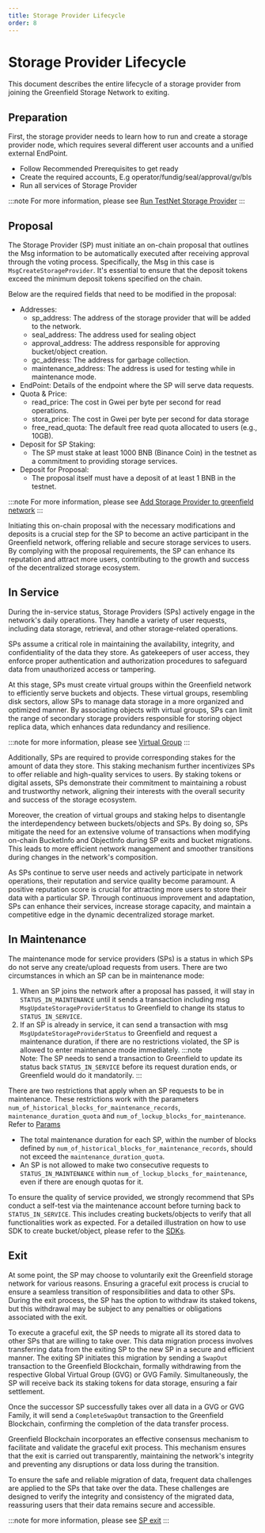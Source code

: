 ```yaml
---
title: Storage Provider Lifecycle
order: 8
---
```


# Storage Provider Lifecycle

This document describes the entire lifecycle of a storage provider from joining the Greenfield Storage Network to exiting.

## Preparation

First, the storage provider needs to learn how to run and create a storage provider node, which requires several different user accounts and a unified external EndPoint.

- Follow Recommended Prerequisites to get ready
- Create the required accounts, E.g operator/fundig/seal/approval/gv/bls
- Run all services of Storage Provider

:::note
For more information, please see [Run TestNet Storage Provider](../storage-provider/run-book/run-testnet-SP-node.md)
:::

## Proposal

The Storage Provider (SP) must initiate an on-chain proposal that outlines the Msg information to be automatically executed after receiving approval through the voting process. Specifically, the Msg in this case is `MsgCreateStorageProvider`. It's essential to ensure that the deposit tokens exceed the minimum deposit tokens specified on the chain.

Below are the required fields that need to be modified in the proposal:

- Addresses:
  - sp_address: The address of the storage provider that will be added to the network.
  - seal_address: The address used for sealing object
  - approval_address: The address responsible for approving bucket/object creation.
  - gc_address: The address for garbage collection.
  - maintenance_address: The address is used for testing while in maintenance mode.
- EndPoint: Details of the endpoint where the SP will serve data requests.
- Quota & Price:
  - read_price: The cost in Gwei per byte per second for read operations.
  - stora_price: The cost in Gwei per byte per second for data storage
  - free_read_quota: The default free read quota allocated to users (e.g., 10GB).
- Deposit for SP Staking:
  - The SP must stake at least 1000 BNB (Binance Coin) in the testnet as a commitment to providing storage services.
- Deposit for Proposal:
  - The proposal itself must have a deposit of at least 1 BNB in the testnet.

:::note
For more information, please see [Add Storage Provider to greenfield network](../storage-provider/run-book/run-testnet-SP-node.md#add-storage-provider-to-greenfield-testnet)
:::

Initiating this on-chain proposal with the necessary modifications and deposits is a crucial step for the SP to become an active participant in the Greenfield network, offering reliable and secure storage services to users. By complying with the proposal requirements, the SP can enhance its reputation and attract more users, contributing to the growth and success of the decentralized storage ecosystem.

## In Service

During the in-service status, Storage Providers (SPs) actively engage in the network's daily operations. They handle a variety of user requests, including data storage, retrieval, and other storage-related operations.

SPs assume a critical role in maintaining the availability, integrity, and confidentiality of the data they store. As gatekeepers of user access, they enforce proper authentication and authorization procedures to safeguard data from unauthorized access or tampering.

At this stage, SPs must create virtual groups within the Greenfield network to efficiently serve buckets and objects. These virtual groups, resembling disk sectors, allow SPs to manage data storage in a more organized and optimized manner. By associating objects with virtual groups, SPs can limit the range of secondary storage providers responsible for storing object replica data, which enhances data redundancy and resilience.

:::note
for more information, please see [Virtual Group](../greenfield-blockchain/modules/virtual-group.md#abstract)
:::

Additionally, SPs are required to provide corresponding stakes for the amount of data they store. This staking mechanism further incentivizes SPs to offer reliable and high-quality services to users. By staking tokens or digital assets, SPs demonstrate their commitment to maintaining a robust and trustworthy network, aligning their interests with the overall security and success of the storage ecosystem.

Moreover, the creation of virtual groups and staking helps to disentangle the interdependency between buckets/objects and SPs. By doing so, SPs mitigate the need for an extensive volume of transactions when modifying on-chain BucketInfo and ObjectInfo during SP exits and bucket migrations. This leads to more efficient network management and smoother transitions during changes in the network's composition.

As SPs continue to serve user needs and actively participate in network operations, their reputation and service quality become paramount. A positive reputation score is crucial for attracting more users to store their data with a particular SP. Through continuous improvement and adaptation, SPs can enhance their services, increase storage capacity, and maintain a competitive edge in the dynamic decentralized storage market.

## In Maintenance

The maintenance mode for service providers (SPs) is a status in which SPs do not serve any create/upload requests from users. There are two circumstances in which an SP can be in maintenance mode:
1. When an SP joins the network after a proposal has passed, it will stay in `STATUS_IN_MAINTENANCE` until it sends a transaction
   including msg `MsgUpdateStorageProviderStatus` to Greenfield to change its status to `STATUS_IN_SERVICE`.
2. If an SP is already in service, it can send a transaction with msg `MsgUpdateStorageProviderStatus` to Greenfield and request a maintenance duration,
   if there are no restrictions violated, the SP is allowed to enter maintenance mode immediately.
   :::note  
   Note: The SP needs to send a transaction to Greenfield to update its status back `STATUS_IN_SERVICE` before its request duration ends, or Greenfield would do it mandatorily.
   :::

There are two restrictions that apply when an SP requests to be in maintenance. These restrictions work with the parameters `num_of_historical_blocks_for_maintenance_records`, `maintenance_duration_quota` and `num_of_lockup_blocks_for_maintenance`. Refer to [Params](../greenfield-blockchain/modules/storage-provider.md#params)

* The total maintenance duration for each SP, within the number of blocks defined by `num_of_historical_blocks_for_maintenance_records`, should not exceed the `maintenance_duration_quota`.
* An SP is not allowed to make two consecutive requests to `STATUS_IN_MAINTENANCE` within `num_of_lockup_blocks_for_maintenance`, even if there are enough quotas for it.

To ensure the quality of service provided, we strongly recommend that SPs conduct a self-test via the maintenance account before turning back to `STATUS_IN_SERVICE`. This includes creating buckets/objects to verify that all functionalities work as expected. For a detailed illustration on how to use SDK to create bucket/object, please refer to the [SDKs](../../sdks/).

## Exit

At some point, the SP may choose to voluntarily exit the Greenfield storage network for various reasons. Ensuring a graceful exit process is crucial to ensure a seamless transition of responsibilities and data to other SPs. During the exit process, the SP has the option to withdraw its staked tokens, but this withdrawal may be subject to any penalties or obligations associated with the exit.

To execute a graceful exit, the SP needs to migrate all its stored data to other SPs that are willing to take over. This data migration process involves transferring data from the exiting SP to the new SP in a secure and efficient manner. The exiting SP initiates this migration by sending a `SwapOut` transaction to the Greenfield Blockchain, formally withdrawing from the respective Global Virtual Group (GVG) or GVG Family. Simultaneously, the SP will receive back its staking tokens for data storage, ensuring a fair settlement. 

Once the successor SP successfully takes over all data in a GVG or GVG Family, it will send a `CompleteSwapOut` transaction to the Greenfield Blockchain, confirming the completion of the data transfer process.

Greenfield Blockchain incorporates an effective consensus mechanism to facilitate and validate the graceful exit process. This mechanism ensures that the exit is carried out transparently, maintaining the network's integrity and preventing any disruptions or data loss during the transition.

To ensure the safe and reliable migration of data, frequent data challenges are applied to the SPs that take over the data. These challenges are designed to verify the integrity and consistency of the migrated data, reassuring users that their data remains secure and accessible.

:::note
for more information, please see [SP exit](../greenfield-blockchain/modules/virtual-group.md#sp-exit-workflow)
:::